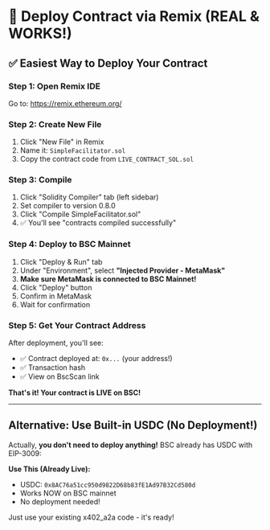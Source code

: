 # 🚀 Deploy Contract via Remix (REAL & WORKS!)

## ✅ Easiest Way to Deploy Your Contract

### Step 1: Open Remix IDE

Go to: https://remix.ethereum.org/

### Step 2: Create New File

1. Click "New File" in Remix
2. Name it: `SimpleFacilitator.sol`
3. Copy the contract code from `LIVE_CONTRACT_SOL.sol`

### Step 3: Compile

1. Click "Solidity Compiler" tab (left sidebar)
2. Set compiler to version 0.8.0
3. Click "Compile SimpleFacilitator.sol"
4. ✅ You'll see "contracts compiled successfully"

### Step 4: Deploy to BSC Mainnet

1. Click "Deploy & Run" tab
2. Under "Environment", select **"Injected Provider - MetaMask"**
3. **Make sure MetaMask is connected to BSC Mainnet!**
4. Click "Deploy" button
5. Confirm in MetaMask
6. Wait for confirmation

### Step 5: Get Your Contract Address

After deployment, you'll see:
- ✅ Contract deployed at: `0x...` (your address!)
- ✅ Transaction hash
- ✅ View on BscScan link

**That's it! Your contract is LIVE on BSC!**

---

## Alternative: Use Built-in USDC (No Deployment!)

Actually, **you don't need to deploy anything!** BSC already has USDC with EIP-3009:

**Use This (Already Live):**
- USDC: `0x8AC76a51cc950d9822D68b83fE1Ad97B32Cd580d`
- Works NOW on BSC mainnet
- No deployment needed!

Just use your existing x402_a2a code - it's ready!

